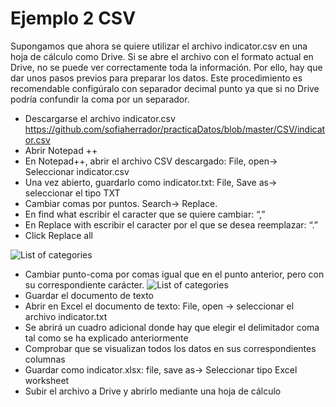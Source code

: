 # Ejemplo 2 CSV
Supongamos que ahora se quiere utilizar el archivo indicator.csv en una hoja de cálculo como Drive. Si se abre el archivo con el formato actual en Drive, no se puede ver correctamente toda la información. Por ello, hay que dar unos pasos previos para preparar los datos.
Este procedimiento es recomendable configúralo con separador decimal punto ya que si no Drive podría confundir la coma por un separador.

- Descargarse el archivo indicator.csv
<https://github.com/sofiaherrador/practicaDatos/blob/master/CSV/indicator.csv>
- Abrir Notepad ++
- En Notepad++, abrir el archivo CSV descargado: File, open-> Seleccionar indicator.csv
- Una vez abierto, guardarlo como indicator.txt: File, Save as-> seleccionar el tipo TXT
- Cambiar comas por puntos. Search-> Replace.
- En find what escribir el caracter que se quiere cambiar: “,”
- En Replace with escribir el caracter por el que se desea reemplazar: “.”
- Click Replace all

![List of categories](https://sofiaherrador.github.io/practicaDatos/fotos/fotos/Capture%20csv4.PNG)
- Cambiar punto-coma por comas igual que en el punto anterior, pero con su correspondiente carácter.
![List of categories](https://sofiaherrador.github.io/practicaDatos/fotos/fotos/Capture%20csv%205.PNG)
- Guardar el documento de texto
- Abrir en Excel el documento de texto: File, open -> seleccionar el archivo indicator.txt
- Se abrirá un cuadro adicional donde hay que elegir el delimitador coma tal como se ha explicado anteriormente 
- Comprobar que se visualizan todos los datos en sus correspondientes columnas
- Guardar como indicator.xlsx: file, save as-> Seleccionar tipo Excel worksheet
- Subir el archivo a Drive y abrirlo mediante una hoja de cálculo
